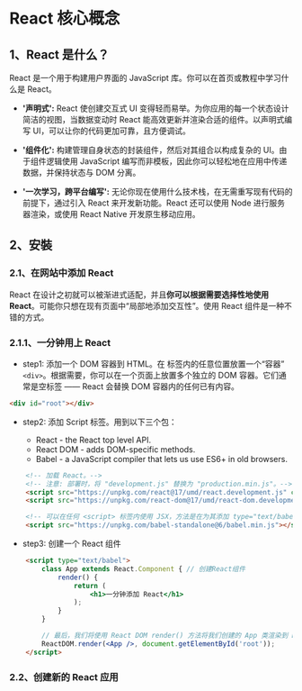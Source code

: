# React 核心概念

## 1、React 是什么？

React 是一个用于构建用户界面的 JavaScript 库。你可以在首页或教程中学习什么是 React。

* **'声明式':** React 使创建交互式 UI 变得轻而易举。为你应用的每一个状态设计简洁的视图，当数据变动时 React 能高效更新并渲染合适的组件。以声明式编写 UI，可以让你的代码更加可靠，且方便调试。

* **'组件化':** 构建管理自身状态的封装组件，然后对其组合以构成复杂的 UI。由于组件逻辑使用 JavaScript 编写而非模板，因此你可以轻松地在应用中传递数据，并保持状态与 DOM 分离。

* **'一次学习，跨平台编写':** 无论你现在使用什么技术栈，在无需重写现有代码的前提下，通过引入 React 来开发新功能。React 还可以使用 Node 进行服务器渲染，或使用 React Native 开发原生移动应用。

## 2、安裝

### 2.1、在网站中添加 React

React 在设计之初就可以被渐进式适配，并且**你可以根据需要选择性地使用 React**。可能你只想在现有页面中“局部地添加交互性”。使用 React 组件是一种不错的方式。

### 2.1.1、一分钟用上 React

* step1: 添加一个 DOM 容器到 HTML。在 <body> 标签内的任意位置放置一个“容器” `<div>`。根据需要，你可以在一个页面上放置多个独立的 DOM 容器。它们通常是空标签 —— React 会替换 DOM 容器内的任何已有内容。

``` html
<div id="root"></div>
```

* step2: 添加 Script 标签。用到以下三个包：

  * React - the React top level API.
  * React DOM - adds DOM-specific methods.
  * Babel - a JavaScript compiler that lets us use ES6+ in old browsers.

``` html
    <!-- 加载 React。-->
    <!-- 注意: 部署时，将 "development.js" 替换为 "production.min.js"。-->
    <script src="https://unpkg.com/react@17/umd/react.development.js" crossorigin></script>
    <script src="https://unpkg.com/react-dom@17/umd/react-dom.development.js" crossorigin></script>

    <!-- 可以在任何 <script> 标签内使用 JSX，方法是在为其添加 type="text/babel" 属性。-->
    <script src="https://unpkg.com/babel-standalone@6/babel.min.js"></script>
```

* step3: 创建一个 React 组件

``` html
    <script type="text/babel">
        class App extends React.Component { // 创建React组件
            render() {
                return (
                    <h1>一分钟添加 React</h1>
                );
            }
        }

        // 最后，我们将使用 React DOM render() 方法将我们创建的 App 类渲染到 HTML 的根 div 中。
        ReactDOM.render(<App />, document.getElementById('root'));
    </script>
```

### 2.2、创建新的 React 应用

